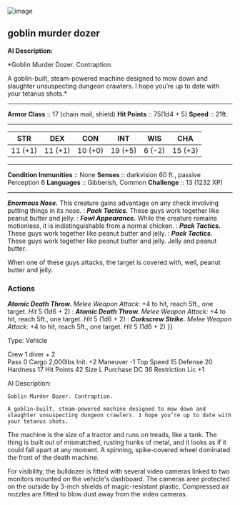 ![image](https://user-images.githubusercontent.com/13347039/191731788-31c09c4c-71e9-4499-860b-162833e51966.png)

## goblin murder dozer
**AI Description:**

*Goblin Murder Dozer. Contraption.

A goblin-built, steam-powered machine designed to mow down and slaughter unsuspecting dungeon crawlers. I hope you’re up to date with your tetanus shots.*
___
**Armor Class** :: 17 (chain mail, shield)
**Hit Points**  :: 75(1d4 + 5)
**Speed**       :: 21ft.
___
|  STR  |  DEX  |  CON  |  INT  |  WIS  |  CHA  |
|:-----:|:-----:|:-----:|:-----:|:-----:|:-----:|
|11 (+1)|11 (+1)|10 (+0)|19 (+5)|6 (-2)|15 (+3)|
___
**Condition Immunities** :: None
**Senses**               :: darkvision 60 ft., passive Perception 6
**Languages**            :: Gibberish, Common
**Challenge**            :: 13 (1232 XP)
___
***Enormous Nose.*** This creature gains advantage on any check involving putting things in its nose.
:
***Pack Tactics.*** These guys work together like peanut butter and jelly.
:
***Fowl Appearance.*** While the creature remains motionless, it is indistinguishable from a normal chicken.
:
***Pack Tactics.*** These guys work together like peanut butter and jelly.
:
***Pack Tactics.*** These guys work together like peanut butter and jelly. Jelly and peanut butter.

When one of these guys attacks, the target is covered with, well, peanut butter and jelly.
### Actions
***Atomic Death Throw.*** *Melee Weapon Attack:* +4 to hit, reach 5ft., one target. *Hit* 5 (1d6 + 2) 
:
***Atomic Death Throw.*** *Melee Weapon Attack:* +4 to hit, reach 5ft., one target. *Hit* 5 (1d6 + 2) 
:
***Corkscrew Strike.*** *Melee Weapon Attack:* +4 to hit, reach 5ft., one target. *Hit* 5 (1d6 + 2) 
}}




Type: 	Vehicle

Crew	1 diver + 2  
Pass	0
Cargo	2,000lbs
Init.	+2
Maneuver	-1
Top Speed	15
Defense	20
Hardness	17
Hit Points	42
Size	L
Purchase DC	36
Restriction	Lic +1

AI Description:
```
Goblin Murder Dozer. Contraption.

A goblin-built, steam-powered machine designed to mow down and slaughter unsuspecting dungeon crawlers. I hope you’re up to date with your tetanus shots.
```

The machine is the size of a tractor and runs on treads, like a tank. The thing is built out of mismatched, rusting hunks of metal, and it looks as if it could fall apart at any moment. A spinning, spike-covered wheel dominated the front of the death machine.


For visibility, the bulldozer is fitted with several video cameras linked to two monitors mounted on the vehicle's dashboard. The cameras aree protected on the outside by 3-inch shields of magic-resistant plastic. Compressed air nozzles are fitted to blow dust away from the video cameras. 


